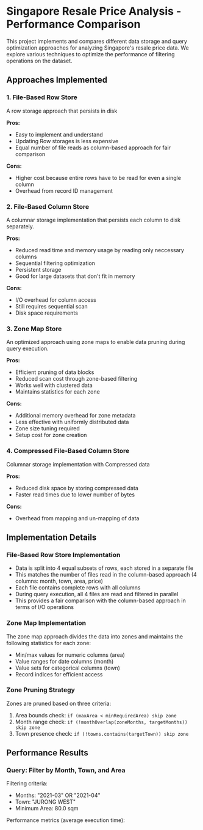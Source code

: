 # Singapore Resale Price Analysis - Performance Comparison

This project implements and compares different data storage and query optimization approaches for analyzing Singapore's resale price data. We explore various techniques to optimize the performance of filtering operations on the dataset.

## Approaches Implemented

### 1. File-Based Row Store
A row storage approach that persists in disk

**Pros:**
- Easy to implement and understand
- Updating Row storages is less expensive
- Equal number of file reads as column-based approach for fair comparison

**Cons:**
- Higher cost because entire rows have to be read for even a single column
- Overhead from record ID management

### 2. File-Based Column Store
A columnar storage implementation that persists each column to disk separately.

**Pros:**
- Reduced read time and memory usage by reading only neccessary columns
- Sequential filtering optimization
- Persistent storage
- Good for large datasets that don't fit in memory

**Cons:**
- I/O overhead for column access
- Still requires sequential scan
- Disk space requirements

### 3. Zone Map Store
An optimized approach using zone maps to enable data pruning during query execution.

**Pros:**
- Efficient pruning of data blocks
- Reduced scan cost through zone-based filtering
- Works well with clustered data
- Maintains statistics for each zone

**Cons:**
- Additional memory overhead for zone metadata
- Less effective with uniformly distributed data
- Zone size tuning required
- Setup cost for zone creation

### 4. Compressed File-Based Column Store
Columnar storage implementation with Compressed data

**Pros:**
- Reduced disk space by storing compressed data
- Faster read times due to lower number of bytes

**Cons:**
- Overhead from mapping and un-mapping of data


## Implementation Details

### File-Based Row Store Implementation
- Data is split into 4 equal subsets of rows, each stored in a separate file
- This matches the number of files read in the column-based approach (4 columns: month, town, area, price)
- Each file contains complete rows with all columns
- During query execution, all 4 files are read and filtered in parallel
- This provides a fair comparison with the column-based approach in terms of I/O operations

### Zone Map Implementation
The zone map approach divides the data into zones and maintains the following statistics for each zone:
- Min/max values for numeric columns (area)
- Value ranges for date columns (month)
- Value sets for categorical columns (town)
- Record indices for efficient access

### Zone Pruning Strategy
Zones are pruned based on three criteria:
1. Area bounds check: `if (maxArea < minRequiredArea) skip zone`
2. Month range check: `if (!monthOverlap(zoneMonths, targetMonths)) skip zone`
3. Town presence check: `if (!towns.contains(targetTown)) skip zone`

## Performance Results

### Query: Filter by Month, Town, and Area
Filtering criteria:
- Months: "2021-03" OR "2021-04"
- Town: "JURONG WEST"
- Minimum Area: 80.0 sqm

Performance metrics (average execution time):
```